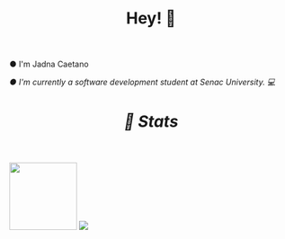 
<html>
   
   <header><h1>Hey! 👋</h1></header>
                     
● I'm Jadna Caetano<i>

● I'm currently a software development student at Senac University. 💻
   

<header><h1> 👀 Stats</h1></header>   

<img height="120em" src="https://github-readme-stats-eight-theta.vercel.app/api?username=Jadna Caetano&show_icons=true&theme=dracula&include_all_commits=true&count_private=true"/>

        
</html>

   

<a href="https://www.linkedin.com/in/jadna-caetano-b327b7233" target="_blank">
<img src="https://img.shields.io/badge/-LinkedIn-%230077B5?style=for-the-badge&logo=linkedin&logoColor=white" target="_blank">
</a>



